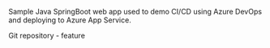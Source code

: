 Sample Java SpringBoot web app used to demo CI/CD using Azure DevOps and deploying to Azure App Service. 

Git repository - feature
